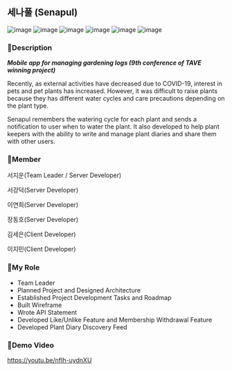 ## 세나풀 (Senapul)
![image](https://user-images.githubusercontent.com/84860387/225333164-4da35905-e333-4b81-995f-ac0277f9b869.png)
![image](https://user-images.githubusercontent.com/84860387/225333525-b168ef18-f7c4-4284-b5b8-742afc0fb9ab.png)
![image](https://user-images.githubusercontent.com/84860387/225333609-3f9c6da1-f889-4d8d-9f8d-ca3c464919fe.png)
![image](https://user-images.githubusercontent.com/84860387/225333724-8fda5024-eae5-4d1f-bd33-5ff2579953e8.png)
![image](https://user-images.githubusercontent.com/84860387/225333788-eb81a0cf-96c3-41fe-a338-50d8a4bec2d3.png)
![image](https://user-images.githubusercontent.com/84860387/225333874-b62ec804-4db4-4095-a6f4-a549a20b7a7a.png)

### 📱Description
***Mobile app for managing gardening logs (9th conference of TAVE winning project)***

Recently, as external activities have decreased due to COVID-19, interest in pets and pet plants has increased. 
However, it was difficult to raise plants because they has different water cycles and care precautions depending on the plant type.

Senapul remembers the watering cycle for each plant and sends a notification to user when to water the plant. 
It also developed to help plant keepers with the ability to write and manage plant diaries and share them with other users.

### 📱Member
서지운(Team Leader / Server Developer)

서강덕(Server Developer)

이연희(Server Developer)

장동호(Server Developer)

김세은(Client Developer)

이지민(Client Developer)

### 📱My Role
- Team Leader
- Planned Project and Designed Architecture
- Established Project Development Tasks and Roadmap
- Built Wireframe
- Wrote API Statement
- Developed Like/Unlike Feature and Membership Withdrawal Feature
- Developed Plant Diary Discovery Feed

### 📱Demo Video
https://youtu.be/nfIh-uydnXU
